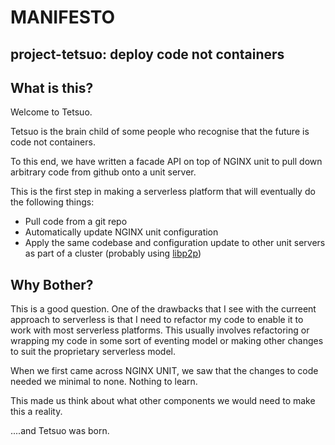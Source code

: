 # MANIFESTO

## project-tetsuo: deploy code not containers

## What is this?

Welcome to Tetsuo.

Tetsuo is the brain child of some people who recognise that the future is code not containers.

To this end, we have written a facade API on top of NGINX unit to pull down arbitrary code from github onto a unit server.

This is the first step in making a serverless platform that will eventually do the following things:

- Pull code from a git repo
- Automatically update NGINX unit configuration
- Apply the same codebase and configuration update to other unit servers as part of a cluster (probably using [libp2p](https://codecowboy.io/development/libp2p/))

## Why Bother?

This is a good question. One of the drawbacks that I see with the curreent approach to serverless is that I need to refactor my code to enable it to work with most serverless platforms. This usually involves refactoring or wrapping my code in some sort of eventing model or making other changes to suit the proprietary serverless model.

When we first came across NGINX UNIT, we saw that the changes to code needed we minimal to none. Nothing to learn.

This made us think about what other components we would need to make this a reality.

....and Tetsuo was born.
